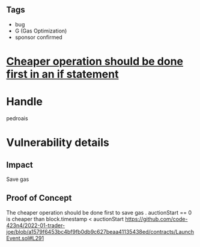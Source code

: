 ## Tags

- bug
- G (Gas Optimization)
- sponsor confirmed

# [Cheaper operation should be done first in an if statement](https://github.com/code-423n4/2022-01-trader-joe-findings/issues/319) 

# Handle

pedroais


# Vulnerability details

## Impact
Save gas
## Proof of Concept
The cheaper operation should be done first to save gas . auctionStart == 0 is cheaper than block.timestamp < auctionStart 
https://github.com/code-423n4/2022-01-trader-joe/blob/a1579f6453bc4bf9fb0db9c627beaa41135438ed/contracts/LaunchEvent.sol#L291




